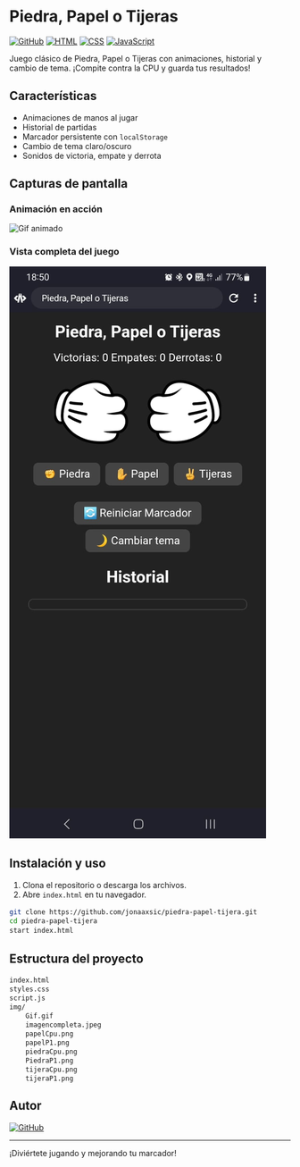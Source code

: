 # Piedra, Papel o Tijeras

[![GitHub](https://img.shields.io/badge/GitHub-jonaaxsic-black?logo=github)](https://github.com/jonaaxsic)
[![HTML](https://img.shields.io/badge/HTML-5-orange?logo=html5)](index.html)
[![CSS](https://img.shields.io/badge/CSS-3-blue?logo=css3)](styles.css)
[![JavaScript](https://img.shields.io/badge/JavaScript-ES6-yellow?logo=javascript)](script.js)

Juego clásico de Piedra, Papel o Tijeras con animaciones, historial y cambio de tema. ¡Compite contra la CPU y guarda tus resultados!

## Características

- Animaciones de manos al jugar
- Historial de partidas
- Marcador persistente con `localStorage`
- Cambio de tema claro/oscuro
- Sonidos de victoria, empate y derrota

## Capturas de pantalla

### Animación en acción
![Gif animado](img/Gif.gif)

### Vista completa del juego
![Pantalla completa](img/imagencompleta.jpeg)

## Instalación y uso

1. Clona el repositorio o descarga los archivos.
2. Abre `index.html` en tu navegador.

```sh
git clone https://github.com/jonaaxsic/piedra-papel-tijera.git
cd piedra-papel-tijera
start index.html
```

## Estructura del proyecto

```
index.html
styles.css
script.js
img/
    Gif.gif
    imagencompleta.jpeg
    papelCpu.png
    papelP1.png
    piedraCpu.png
    PiedraP1.png
    tijeraCpu.png
    tijeraP1.png
```

## Autor

[![GitHub](https://img.shields.io/badge/GitHub-jonaaxsic-black?logo=github)](https://github.com/jonaaxsic)

---

¡Diviértete jugando y mejorando tu marcador!
